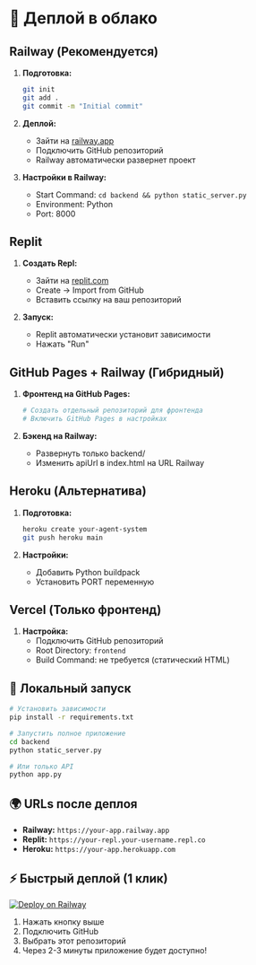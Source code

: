 # 🚀 Деплой в облако

## Railway (Рекомендуется)

1. **Подготовка:**
   ```bash
   git init
   git add .
   git commit -m "Initial commit"
   ```

2. **Деплой:**
   - Зайти на [railway.app](https://railway.app)
   - Подключить GitHub репозиторий
   - Railway автоматически развернет проект

3. **Настройки в Railway:**
   - Start Command: `cd backend && python static_server.py`
   - Environment: Python
   - Port: 8000

## Replit

1. **Создать Repl:**
   - Зайти на [replit.com](https://replit.com)
   - Create → Import from GitHub
   - Вставить ссылку на ваш репозиторий

2. **Запуск:**
   - Replit автоматически установит зависимости
   - Нажать "Run"

## GitHub Pages + Railway (Гибридный)

1. **Фронтенд на GitHub Pages:**
   ```bash
   # Создать отдельный репозиторий для фронтенда
   # Включить GitHub Pages в настройках
   ```

2. **Бэкенд на Railway:**
   - Развернуть только backend/
   - Изменить apiUrl в index.html на URL Railway

## Heroku (Альтернатива)

1. **Подготовка:**
   ```bash
   heroku create your-agent-system
   git push heroku main
   ```

2. **Настройки:**
   - Добавить Python buildpack
   - Установить PORT переменную

## Vercel (Только фронтенд)

1. **Настройка:**
   - Подключить GitHub репозиторий
   - Root Directory: `frontend`
   - Build Command: не требуется (статический HTML)

## 🔧 Локальный запуск

```bash
# Установить зависимости
pip install -r requirements.txt

# Запустить полное приложение
cd backend
python static_server.py

# Или только API
python app.py
```

## 🌍 URLs после деплоя

- **Railway:** `https://your-app.railway.app`
- **Replit:** `https://your-repl.your-username.repl.co`  
- **Heroku:** `https://your-app.herokuapp.com`

## ⚡ Быстрый деплой (1 клик)

[![Deploy on Railway](https://railway.app/button.svg)](https://railway.app/new/template)

1. Нажать кнопку выше
2. Подключить GitHub
3. Выбрать этот репозиторий
4. Через 2-3 минуты приложение будет доступно!